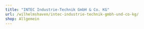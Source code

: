 ```yaml
---
title: "INTEC Industrie-Technik GmbH & Co. KG"
url: /wilhelmshaven/intec-industrie-technik-gmbh-und-co-kg/
shop: Allgemein
---
```

